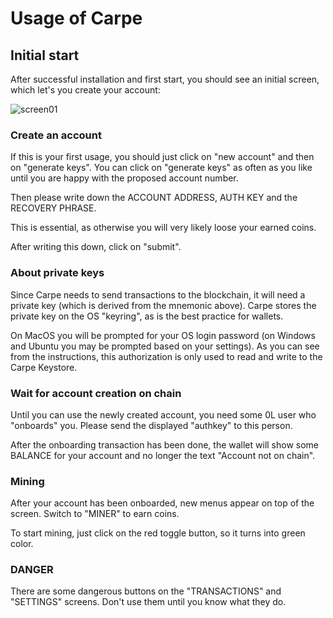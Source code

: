 # Usage of Carpe

## Initial start
After successful installation and first start, you should see an initial screen, which let's you create your account:

![screen01](https://user-images.githubusercontent.com/82731659/141700707-bf340c8b-3837-45f8-807d-5ff981144e3b.png)

### Create an account

If this is your first usage, you should just click on "new account" and then on "generate keys". You can click on "generate keys" as often as you like until you are happy with the proposed account number.

Then please write down the ACCOUNT ADDRESS, AUTH KEY and the RECOVERY PHRASE. 

This is essential, as otherwise you will very likely loose your earned coins.

After writing this down, click on "submit". 

### About private keys

Since Carpe needs to send transactions to the blockchain, it will need a private key (which is derived from the mnemonic above). Carpe stores the private key on the OS "keyring", as is the best practice for wallets.

On MacOS you will be prompted for your OS login password (on Windows and Ubuntu you may be prompted based on your settings). As you can see from the instructions, this authorization is only used to read and write to the Carpe Keystore.

### Wait for account creation on chain

Until you can use the newly created account, you need some 0L user who "onboards" you. Please send the displayed "authkey" to this person. 

After the onboarding transaction has been done, the wallet will show some BALANCE for your account and no longer the text "Account not on chain".

### Mining

After your account has been onboarded, new menus appear on top of the screen. Switch to "MINER" to earn coins.

To start mining, just click on the red toggle button, so it turns into green color.

### DANGER

There are some dangerous buttons on the "TRANSACTIONS" and "SETTINGS" screens. Don't use them until you know what they do.
